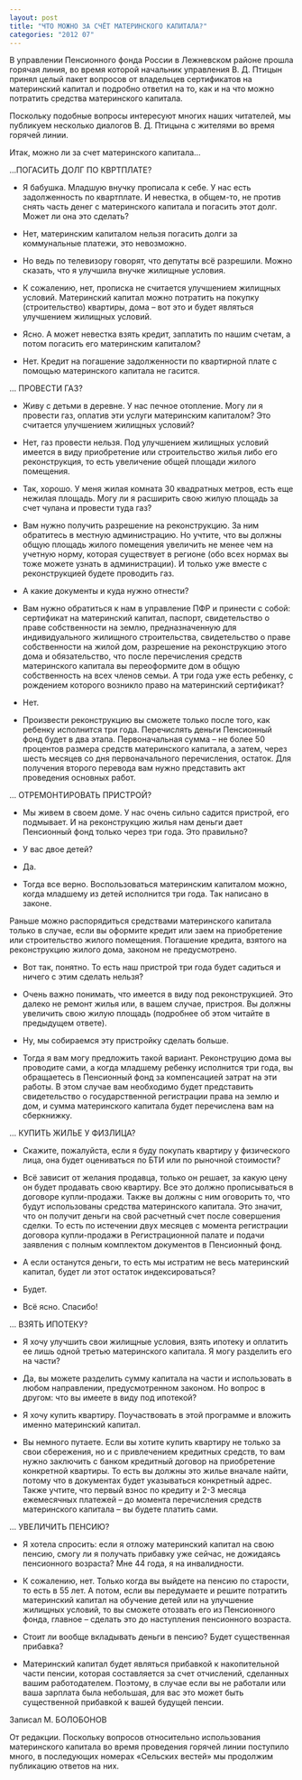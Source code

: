 ```yaml
---
layout: post
title: "ЧТО МОЖНО ЗА СЧЁТ МАТЕРИНСКОГО КАПИТАЛА?"
categories: "2012 07"
---
```


В управлении Пенсионного фонда России в Лежневском районе прошла горячая линия, во время которой начальник управления В. Д. Птицын принял целый пакет вопросов от владельцев сертификатов на материнский капитал и подробно ответил на то, как и на что можно потратить средства материнского капитала.

Поскольку  подобные вопросы интересуют многих наших читателей, мы публикуем несколько  диалогов В. Д. Птицына с жителями во время горячей линии.

Итак,  можно ли за счет материнского капитала…

…ПОГАСИТЬ  ДОЛГ ПО КВРТПЛАТЕ?

-  Я бабушка. Младшую внучку прописала к себе. У нас есть задолженность по  квартплате. И невестка, в общем-то, не против снять часть денег с материнского  капитала и погасить этот долг. Может ли она это сделать?

- Нет,  материнским капиталом нельзя погасить долги за коммунальные платежи, это  невозможно.

-  Но ведь по телевизору говорят, что депутаты всё разрешили. Можно сказать, что я  улучшила внучке жилищные условия.

-  К сожалению, нет, прописка не считается улучшением жилищных условий.  Материнский капитал можно потратить на покупку (строительство) квартиры, дома –  вот это и будет являться улучшением жилищных условий.

-  Ясно. А может невестка взять кредит, заплатить по нашим счетам, а потом  погасить его материнским капиталом?

-  Нет. Кредит на погашение задолженности по квартирной плате с помощью  материнского капитала не гасится.

…  ПРОВЕСТИ ГАЗ?

-  Живу с детьми в деревне. У нас печное отопление. Могу ли я провести газ,  оплатив эти услуги материнским капиталом? Это считается улучшением жилищных  условий?

-  Нет, газ провести нельзя. Под улучшением жилищных условий имеется в виду  приобретение или строительство жилья либо его реконструкция, то есть увеличение  общей площади жилого помещения.

-  Так, хорошо. У меня жилая комната 30 квадратных метров, есть еще нежилая  площадь. Могу ли я расширить свою жилую площадь за счет чулана и провести туда  газ?

- Вам  нужно получить разрешение на реконструкцию. За ним обратитесь в местную  администрацию. Но учтите, что вы должны общую площадь жилого помещения  увеличить не менее чем на учетную норму, которая существует в регионе (обо всех  нормах вы тоже можете узнать в администрации). И только уже вместе с  реконструкцией будете проводить газ.

-  А какие документы и куда нужно отнести?

- Вам  нужно обратиться к нам в управление ПФР и принести с собой: сертификат на  материнский капитал, паспорт, свидетельство о праве собственности на землю,  предназначенную для индивидуального жилищного строительства, свидетельство о  праве собственности на жилой дом, разрешение на реконструкцию этого  дома и обязательство, что после перечисления  средств материнского капитала вы переоформите дом в общую собственность на всех  членов семьи. А три года уже есть ребенку, с рождением которого возникло право  на материнский сертификат?

-  Нет.

- Произвести  реконструкцию вы сможете только после того, как ребенку исполнится три года.  Перечислять деньги Пенсионный фонд будет в два этапа. Первоначальная сумма – не  более 50 процентов размера средств материнского капитала, а затем, через шесть  месяцев со дня первоначального перечисления, остаток. Для получения второго  перевода вам нужно представить акт проведения основных работ.

…  ОТРЕМОНТИРОВАТЬ ПРИСТРОЙ?

- Мы  живем в своем доме. У нас очень сильно садится пристрой, его подмывает. И на  реконструкцию жилья нам деньги дает Пенсионный фонд только через три года. Это  правильно?

-  У вас двое детей?

-  Да.

- Тогда  все верно. Воспользоваться материнским капиталом можно, когда младшему из детей  исполнится три года. Так написано в законе.

Раньше  можно распорядиться средствами материнского капитала только в случае, если вы  оформите кредит или заем на приобретение или строительство жилого помещения.  Погашение кредита, взятого на реконструкцию жилого дома, законом не  предусмотрено.

-  Вот так, понятно. То есть наш пристрой три года будет садиться и ничего с этим  сделать нельзя?

- Очень  важно понимать, что имеется в виду под реконструкцией. Это далеко не ремонт  жилья или, в вашем случае, пристроя. Вы должны увеличить свою жилую площадь  (подробнее об этом читайте в предыдущем ответе).

-  Ну, мы собираемся эту пристройку сделать больше.

-  Тогда я вам могу предложить такой вариант. Реконструцию дома вы проводите сами,  а когда младшему ребенку исполнится три года, вы обращаетесь в Пенсионный фонд за  компенсацией затрат на эти работы. В этом случае вам необходимо будет  представить свидетельство о государственной регистрации права на землю и дом, и  сумма материнского капитала будет перечислена вам на сберкнижку.

…  КУПИТЬ ЖИЛЬЕ У ФИЗЛИЦА?

-  Скажите, пожалуйста, если я буду покупать квартиру у физического лица, она  будет оцениваться по БТИ или по рыночной стоимости?

- Всё  зависит от желания продавца, только он решает, за какую цену он будет продавать  свою квартиру. Все это должно прописываться в договоре купли-продажи. Также вы  должны с ним оговорить то, что будут использованы средства материнского  капитала. Это значит, что он получит деньги на свой расчетный счет после  совершения сделки. То есть по истечении двух месяцев с момента регистрации  договора купли-продажи в Регистрационной палате и подачи заявления с полным  комплектом документов в Пенсионный фонд.

-  А если останутся деньги, то есть мы истратим не весь материнский капитал, будет  ли этот остаток индексироваться?

-  Будет.

-  Всё ясно. Спасибо!

…  ВЗЯТЬ ИПОТЕКУ?

-  Я хочу улучшить свои жилищные условия, взять ипотеку и оплатить ее лишь одной  третью материнского капитала. Я могу разделить его на части?

-  Да, вы можете разделить сумму капитала на части и использовать в любом  направлении, предусмотренном законом. Но вопрос в другом: что вы имеете в виду  под ипотекой?

-  Я хочу купить квартиру. Поучаствовать в этой программе и вложить именно  материнский капитал.

-  Вы немного путаете. Если вы хотите купить квартиру не только за свои  сбережения, но и с привлечением кредитных средств, то вам нужно заключить с  банком кредитный договор на приобретение конкретной квартиры. То есть вы должны  это жилье вначале найти, потому что в документах будет указываться конкретный  адрес. Также учтите, что первый взнос по кредиту и 2-3 месяца ежемесячных  платежей – до момента перечисления средств материнского капитала – вы будете  платить сами.

…  УВЕЛИЧИТЬ ПЕНСИЮ?

- Я  хотела спросить: если я отложу материнский капитал на свою пенсию, смогу ли я  получать прибавку уже сейчас, не дожидаясь пенсионного возраста? Мне 44 года, я  на инвалидности.

- К  сожалению, нет. Только когда вы выйдете на пенсию по старости, то есть в 55  лет. А потом, если вы передумаете и решите потратить материнский капитал на  обучение детей или на улучшение жилищных условий, то вы сможете отозвать его из  Пенсионного фонда, главное – сделать это до наступления пенсионного возраста.

- Стоит  ли вообще вкладывать деньги в пенсию? Будет существенная прибавка?

- Материнский  капитал будет являться прибавкой к накопительной части пенсии, которая  составляется за счет отчислений, сделанных вашим работодателем. Поэтому, в  случае если вы не работали или ваша зарплата была небольшая, для вас это может  быть существенной прибавкой к вашей будущей пенсии.

Записал  М. БОЛОБОНОВ

От  редакции. Поскольку вопросов относительно использования материнского капитала  во время проведения горячей линии поступило много, в последующих номерах  «Сельских вестей» мы продолжим публикацию ответов на них.


